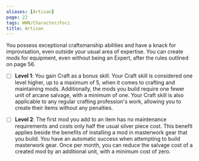 ```yaml
---
aliases: [Artisan]
page: 22
tags: WWN/Character/Foci
title: Artisan
---
```


You possess exceptional craftsmanship abilities and have a knack for improvisation, even outside your usual area of expertise. You can create mods for equipment, even without being an Expert, after the rules outlined on page 56.

- [ ] **Level 1**: You gain Craft as a bonus skill. Your Craft skill is considered one level higher, up to a maximum of 5, when it comes to crafting and maintaining mods. Additionally, the mods you build require one fewer unit of arcane salvage, with a minimum of one. Your Craft skill is also applicable to any regular crafting profession's work, allowing you to create their items without any penalties.

- [ ] **Level 2**: The first mod you add to an item has no maintenance requirements and costs only half the usual silver piece cost. This benefit applies beside the benefits of installing a mod in masterwork gear that you build. You have an automatic success when attempting to build masterwork gear. Once per month, you can reduce the salvage cost of a created mod by an additional unit, with a minimum cost of zero.
